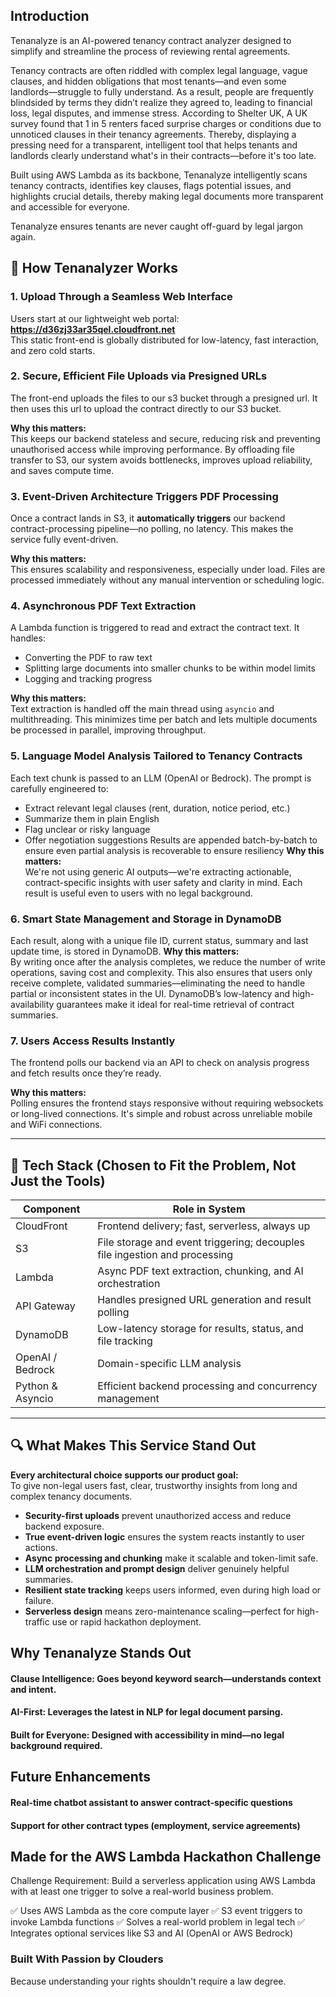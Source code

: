 ## Introduction
Tenanalyze is an AI-powered tenancy contract analyzer designed to simplify and streamline the process of reviewing rental agreements. 

Tenancy contracts are often riddled with complex legal language, vague clauses, and hidden obligations that most tenants—and even some landlords—struggle to fully understand. As a result, people are frequently blindsided by terms they didn’t realize they agreed to, leading to financial loss, legal disputes, and immense stress.
According to Shelter UK, A UK survey found that 1 in 5 renters faced surprise charges or conditions due to unnoticed clauses in their tenancy agreements. Thereby, displaying a pressing need for a transparent, intelligent tool that helps tenants and landlords clearly understand what's in their contracts—before it's too late.

Built using AWS Lambda as its backbone, Tenanalyze intelligently scans tenancy contracts, identifies key clauses, flags potential issues, and highlights crucial details, thereby making legal documents more transparent and accessible for everyone.

Tenanalyze ensures tenants are never caught off-guard by legal jargon again.

## 🚀 How Tenanalyzer Works

### 1. Upload Through a Seamless Web Interface  
Users start at our lightweight web portal:  
**https://d36zj33ar35qel.cloudfront.net**  
This static front-end is globally distributed for low-latency, fast interaction, and zero cold starts.

### 2. Secure, Efficient File Uploads via Presigned URLs 
The front-end uploads the files to our s3 bucket through a presigned url. It then uses this url to upload the contract directly to our S3 bucket.

**Why this matters:**  
This keeps our backend stateless and secure, reducing risk and preventing unauthorised access while improving performance. By offloading file transfer to S3, our system avoids bottlenecks, improves upload reliability, and saves compute time.

### 3. Event-Driven Architecture Triggers PDF Processing  
Once a contract lands in S3, it **automatically triggers** our backend contract-processing pipeline—no polling, no latency. This makes the service fully event-driven.

**Why this matters:**  
This ensures scalability and responsiveness, especially under load. Files are processed immediately without any manual intervention or scheduling logic.

### 4. Asynchronous PDF Text Extraction  
A Lambda function is triggered to read and extract the contract text. It handles:
- Converting the PDF to raw text
- Splitting large documents into smaller chunks to be within model limits
- Logging and tracking progress

**Why this matters:**  
Text extraction is handled off the main thread using `asyncio` and multithreading. This minimizes time per batch and lets multiple documents be processed in parallel, improving throughput.

### 5. Language Model Analysis Tailored to Tenancy Contracts  
Each text chunk is passed to an LLM (OpenAI or Bedrock). The prompt is carefully engineered to:
- Extract relevant legal clauses (rent, duration, notice period, etc.)
- Summarize them in plain English
- Flag unclear or risky language
- Offer negotiation suggestions
Results are appended batch-by-batch to ensure even partial analysis is recoverable to ensure resiliency
**Why this matters:**  
We're not using generic AI outputs—we're extracting actionable, contract-specific insights with user safety and clarity in mind. Each result is useful even to users with no legal background.

### 6. Smart State Management and Storage in DynamoDB  
Each result, along with a unique file ID, current status, summary and last update time, is stored in DynamoDB. 
**Why this matters:**  
By writing once after the analysis completes, we reduce the number of write operations, saving cost and complexity. This also ensures that users only receive complete, validated summaries—eliminating the need to handle partial or inconsistent states in the UI. DynamoDB’s low-latency and high-availability guarantees make it ideal for real-time retrieval of contract summaries.

### 7. Users Access Results Instantly  
The frontend polls our backend via an API to check on analysis progress and fetch results once they’re ready.

**Why this matters:**  
Polling ensures the frontend stays responsive without requiring websockets or long-lived connections. It's simple and robust across unreliable mobile and WiFi connections.

---

## 🧪 Tech Stack (Chosen to Fit the Problem, Not Just the Tools)

| Component         | Role in System                                                                 |
|------------------|---------------------------------------------------------------------------------|
| CloudFront        | Frontend delivery; fast, serverless, always up                                 |
| S3                | File storage and event triggering; decouples file ingestion and processing     |
| Lambda            | Async PDF text extraction, chunking, and AI orchestration                      |
| API Gateway       | Handles presigned URL generation and result polling                           |
| DynamoDB          | Low-latency storage for results, status, and file tracking                     |
| OpenAI / Bedrock  | Domain-specific LLM analysis                                                    |
| Python & Asyncio  | Efficient backend processing and concurrency management                        |

---

## 🔍 What Makes This Service Stand Out

**Every architectural choice supports our product goal:**  
To give non-legal users fast, clear, trustworthy insights from long and complex tenancy documents.

- **Security-first uploads** prevent unauthorized access and reduce backend exposure.
- **True event-driven logic** ensures the system reacts instantly to user actions.
- **Async processing and chunking** make it scalable and token-limit safe.
- **LLM orchestration and prompt design** deliver genuinely helpful summaries.
- **Resilient state tracking** keeps users informed, even during high load or failure.
- **Serverless design** means zero-maintenance scaling—perfect for high-traffic use or rapid hackathon deployment.

## Why Tenanalyze Stands Out
#### Clause Intelligence: Goes beyond keyword search—understands context and intent.

#### AI-First: Leverages the latest in NLP for legal document parsing.

#### Built for Everyone: Designed with accessibility in mind—no legal background required.

## Future Enhancements
#### Real-time chatbot assistant to answer contract-specific questions

#### Support for other contract types (employment, service agreements)

## Made for the AWS Lambda Hackathon Challenge
Challenge Requirement: Build a serverless application using AWS Lambda with at least one trigger to solve a real-world business problem.

✅ Uses AWS Lambda as the core compute layer
✅ S3 event triggers to invoke Lambda functions
✅ Solves a real-world problem in legal tech
✅ Integrates optional services like S3 and AI (OpenAI or AWS Bedrock)

### Built With Passion by Clouders
Because understanding your rights shouldn't require a law degree.
